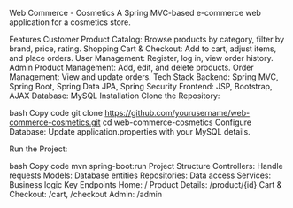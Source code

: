 Web Commerce - Cosmetics
A Spring MVC-based e-commerce web application for a cosmetics store.

Features
Customer
Product Catalog: Browse products by category, filter by brand, price, rating.
Shopping Cart & Checkout: Add to cart, adjust items, and place orders.
User Management: Register, log in, view order history.
Admin
Product Management: Add, edit, and delete products.
Order Management: View and update orders.
Tech Stack
Backend: Spring MVC, Spring Boot, Spring Data JPA, Spring Security
Frontend: JSP, Bootstrap, AJAX
Database: MySQL
Installation
Clone the Repository:

bash
Copy code
git clone https://github.com/yourusername/web-commerce-cosmetics.git
cd web-commerce-cosmetics
Configure Database: Update application.properties with your MySQL details.

Run the Project:

bash
Copy code
mvn spring-boot:run
Project Structure
Controllers: Handle requests
Models: Database entities
Repositories: Data access
Services: Business logic
Key Endpoints
Home: /
Product Details: /product/{id}
Cart & Checkout: /cart, /checkout
Admin: /admin
